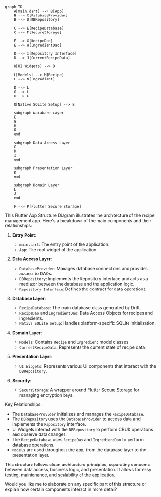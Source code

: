 ```mermaid
graph TD
    A[main.dart] --> B[App]
    B --> C[DatabaseProvider]
    B --> D[DBRepository]
    
    C --> E[RecipeDatabase]
    C --> F[SecureStorage]
    
    E --> G[RecipeDao]
    E --> H[IngredientDao]
    
    D --> I[Repository Interface]
    D --> J[CurrentRecipeData]
    
    K[UI Widgets] --> D
    
    L[Models] --> M[Recipe]
    L --> N[Ingredient]
    
    D --> L
    G --> L
    H --> L
    
    O[Native SQLite Setup] --> E
    
    subgraph Database Layer
    E
    G
    H
    O
    end
    
    subgraph Data Access Layer
    C
    D
    I
    end
    
    subgraph Presentation Layer
    K
    end
    
    subgraph Domain Layer
    L
    J
    end
    
    F --> P[Flutter Secure Storage]

```

This Flutter App Structure Diagram illustrates the architecture of the recipe management app. Here's a breakdown of the main components and their relationships:

1. **Entry Point**:
    - `main.dart`: The entry point of the application.
    - `App`: The root widget of the application.

2. **Data Access Layer**:
    - `DatabaseProvider`: Manages database connections and provides access to DAOs.
    - `DBRepository`: Implements the Repository interface and acts as a mediator between the database and the application logic.
    - `Repository Interface`: Defines the contract for data operations.

3. **Database Layer**:
    - `RecipeDatabase`: The main database class generated by Drift.
    - `RecipeDao` and `IngredientDao`: Data Access Objects for recipes and ingredients.
    - `Native SQLite Setup`: Handles platform-specific SQLite initialization.

4. **Domain Layer**:
    - `Models`: Contains `Recipe` and `Ingredient` model classes.
    - `CurrentRecipeData`: Represents the current state of recipe data.

5. **Presentation Layer**:
    - `UI Widgets`: Represents various UI components that interact with the `DBRepository`.

6. **Security**:
    - `SecureStorage`: A wrapper around Flutter Secure Storage for managing encryption keys.

Key Relationships:
- The `DatabaseProvider` initializes and manages the `RecipeDatabase`.
- The `DBRepository` uses the `DatabaseProvider` to access data and implements the `Repository` interface.
- UI Widgets interact with the `DBRepository` to perform CRUD operations and observe data changes.
- The `RecipeDatabase` uses `RecipeDao` and `IngredientDao` to perform database operations.
- `Models` are used throughout the app, from the database layer to the presentation layer.

This structure follows clean architecture principles, separating concerns between data access, business logic, and presentation. It allows for easy testing, maintenance, and scalability of the application.

Would you like me to elaborate on any specific part of this structure or explain how certain components interact in more detail?